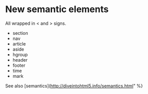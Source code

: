 # New semantic elements


All wrapped in &lt; and &gt; signs.


* section
* nav
* article
* aside
* hgroup
* header
* footer
* time
* mark

See also [semantics](http://diveintohtml5.info/semantics.html" %}



